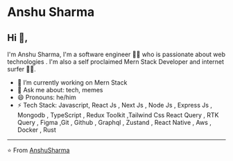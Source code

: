 # Anshu Sharma 

## Hi 👋, 
I'm Anshu Sharma, I'm a software engineer 👨‍💻 who is passionate about web technologies . I'm also a self proclaimed Mern Stack Developer and internet surfer 
🏄‍♂️. 

- 🔭 I’m currently working on Mern Stack
- 💬 Ask me about: tech, memes
- 😄 Pronouns: he/him
-  ⚡ Tech Stack: Javascript, React Js , Next Js , Node Js , Express Js , Mongodb , TypeScript , Redux Toolkit ,Tailwind Css
                 React Query , RTK Query , Figma ,Git , Github  , Graphql , Zustand , React Native , Aws , Docker , Rust


---
⭐️ From [AnshuSharma](https://github.com/anshu0x)
